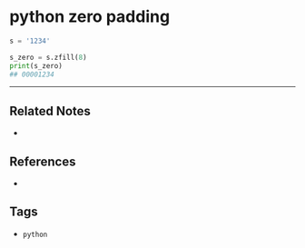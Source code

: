 # python zero padding
```py
s = '1234'

s_zero = s.zfill(8)
print(s_zero)
## 00001234
```

---
## Related Notes
- 

## References
- 

## Tags
- `python` 
